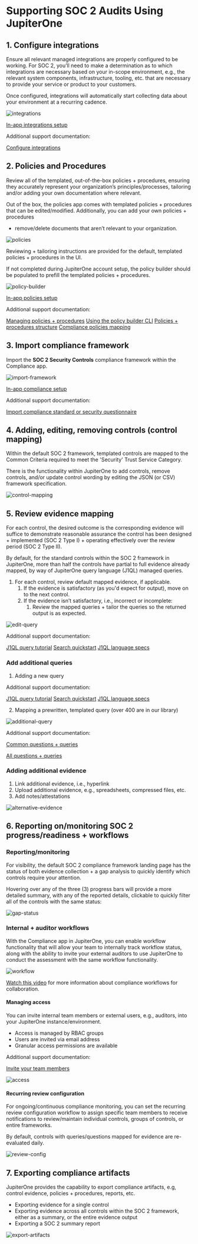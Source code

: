# Supporting SOC 2 Audits Using JupiterOne

## 1. Configure integrations

Ensure all relevant managed integrations are properly configured to be working. For SOC 2, you’ll need to make a determination as to which integrations are necessary based on your in-scope environment, e.g., the relevant system components, infrastructure, tooling, etc. that are necessary to provide your service or product to your customers. 

Once configured, integrations will automatically start collecting data about your environment at a recurring cadence.

![integrations](../assets/integrations.png)

[In-app integrations setup](https://apps.us.jupiterone.io/integrations)

Additional support documentation:

[Configure integrations](../getting-started_and-admin/configure-integrations.md)

## 2. Policies and Procedures

Review all of the templated, out-of-the-box policies + procedures, ensuring they accurately represent your organization’s principles/processes, tailoring and/or adding your own documentation where relevant. 

Out of the box, the policies app comes with templated policies + procedures that can be edited/modified. Additionally, you can add your own policies + procedures
+ remove/delete documents that aren’t relevant to your organization.

![policies](../assets/policies-1.png)

Reviewing + tailoring instructions are provided for the default, templated policies + procedures in the UI. 

If not completed during JupiterOne account setup, the policy builder should be populated to prefill the templated policies + procedures.

![policy-builder](../assets/policy-builder.png)

[In-app policies setup](https://apps.us.jupiterone.io/policies)

Additional support documentation:

[Managing policies + procedures](./policies-app.md)
[Using the policy builder CLI](../compliance_and-reporting/policy-builder-cli.md)
[Policies + procedures structure](./policies-app.md)
[Compliance policies mapping](./compliance-mapping-policies.md)

## 3. Import compliance framework

Import the **SOC 2 Security Controls** compliance framework within the Compliance app. 

![import-framework](../assets/import-framework.gif)

[In-app compliance setup](https://apps.us.jupiterone.io/compliance)

Additional support documentation:

[Import compliance standard or security questionnaire](./compliance-import.md)

## 4. Adding, editing, removing controls (control mapping)

Within the default SOC 2 framework, templated controls are mapped to the Common Criteria required to meet the 'Security' Trust Service Category. 

There is the functionality within JupiterOne to add controls, remove controls, and/or update control wording by editing the JSON (or CSV) framework specification.

![control-mapping](../assets/edit-control-mapping.gif)

## 5. Review evidence mapping

For each control, the desired outcome is the corresponding evidence will suffice to demonstrate reasonable assurance the control has been designed + implemented (SOC 2 Type I) + operating effectively over the review period (SOC 2 Type II). 

By default, for the standard controls within the SOC 2 framework in JupiterOne, more than half the controls have partial to full evidence already mapped, by way of JupiterOne query language (J1QL) managed queries.

1. For each control, review default mapped evidence, if applicable.
    1. If the evidence is satisfactory (as you'd expect for output), move on to the next control.
    2. If the evidence isn’t satisfactory, i.e., incorrect or incomplete:
        1.  Review the mapped queries + tailor the queries so the returned output is as expected.

![edit-query](../assets/editing-queries.gif)

Additional support documentation: 

[J1QL query tutorial](../jupiterOne-query-language_(J1QL)/tutorial-j1ql.md)
[Search quickstart](../getting-started_and-admin/quickstart-search.md)
[J1QL language specs](../jupiterOne-query-language_(J1QL)/jupiterOne-query-language.md) 

### Add additional queries
1. Adding a new query

Additional support documentation: 

[J1QL query tutorial](../jupiterOne-query-language_(J1QL)/tutorial-j1ql.md)
[Search quickstart](../getting-started_and-admin/quickstart-search.md)
[J1QL language specs](../jupiterOne-query-language_(J1QL)/jupiterOne-query-language.md)

2. Mapping a prewritten, templated query (over 400 are in our library)

![additional-query](../assets/additional-queries.gif)

Additional support documentation:

[Common questions + queries](../getting-started_and-admin/common-qq-index.md)

[All questions + queries](https://ask.us.jupiterone.io/filter?tagFilter=all)

### Adding additional evidence
1. Link additional evidence, i.e., hyperlink
2. Upload additional evidence, e.g., spreadsheets, compressed files, etc.
3. Add notes/attestations

![alternative-evidence](../assets/alternative-evidence.gif)

## 6. Reporting on/monitoring SOC 2 progress/readiness + workflows

### Reporting/monitoring

For visibility, the default SOC 2 compliance framework landing page has the status of both evidence collection + a gap analysis to quickly identify which controls require your attention.

Hovering over any of the three (3) progress bars will provide a more detailed summary, with any of the reported details, clickable to quickly filter all of the controls with the same status:

![gap-status](../assets/status-gap.gif)

### Internal + auditor workflows

With the Compliance app in JupiterOne, you can enable workflow functionality that will allow your team to internally track workflow status, along with the ability to invite your external auditors to use JupiterOne to conduct the assessment with the same workflow functionality.

![workflow](../assets/workflow.gif)

[Watch this video](https://try.jupiterone.com/blog/video-workflows-within-the-j1-compliance-app) for more information about compliance workflows for collaboration. 

#### Managing access

You can invite internal team members or external users, e.g., auditors, into your JupiterOne instance/environment.

- Access is managed by RBAC groups
- Users are invited via email address
- Granular access permissions are available

Additional support documentation:

[Invite your team members](../getting-started_and-admin/quickstart-invite-users.md)

![access](../assets/access.gif)

#### Recurring review configuration

For ongoing/continuous compliance monitoring, you can set the recurring review configuration workflow to assign specific team members to receive notifications to review/maintain individual controls, groups of controls, or entire frameworks.

By default, controls with queries/questions mapped for evidence are re-evaluated daily.

![review-config](../assets/review-config.gif)

## 7. Exporting compliance artifacts

JupiterOne provides the capability to export compliance artifacts, e.g, control evidence, policies + procedures, reports, etc.

- Exporting evidence for a single control
- Exporting evidence across all controls within the SOC 2 framework, either as a summary, or the entire evidence output
- Exporting a SOC 2 summary report

![export-artifacts](../assets/exporting-artifacts.gif)